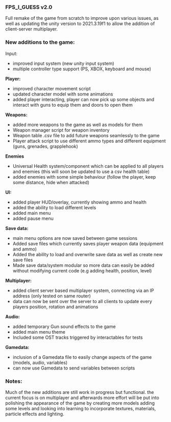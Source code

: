 ### FPS_I_GUESS v2.0
Full remake of the game from scratch to improve upon various issues, as well as updating the unity version to 2021.3.19f1 to allow the addition of client-server multiplayer.

### New additions to the game:
Input:
- improved input system (new unity input system)
- multiple controller type support (PS, XBOX, keyboard and mouse)

**Player:**
- improved character movement script
- updated character model with some animations
- added player interacting, player can now pick up some objects and interact with guns to equip them and doors to open them

**Weapons:**
- added more weapons to the game as well as models for them
- Weapon manager script for weapon inventory
- Weapon table .csv file to add future weapons seamlessly to the game
- Player attack script to use different ammo types and different equipment (guns, grenades, grapplehook)

**Enemies**
- Universal Health system/component which can be applied to all players and enemies  (this will soon be updated to use a csv health table)
- added enemies with some simple behaviour (follow the player, keep some distance, hide when attacked)

**UI:**
- added player HUD/overlay, currently showing ammo and health
- added the ability to load different levels
- added main menu
- added pause menu

**Save data:**
- main menu options are now saved between game sessions
- Added save files which currently saves player weapon data (equipment and ammo)
- Added the ability to load and overwrite save data as well as create new save files
- Made save data/system modular so more data can easily be added without modifying current code (e.g adding health, position, level)

**Multiplayer:**
- added client server based multiplayer system, connecting via an IP address (only tested on same router)
- data can now be sent over the server to all clients to update every players position, rotation and animations

**Audio:**
- added temporary Gun sound effects to the game 
- added main menu theme 
- Included some OST tracks triggered by interactables for tests 

**Gamedata:**
- inclusion of a Gamedata file to easily change aspects of the game (models, audio, variables)
- can now use Gamedata to send variables between scripts

### Notes:
Much of the new additions are still work in progress but functional.
the current focus is on multiplayer and afterwards more effort will be put into polishing the appearance of the game by creating more models adding some levels and looking into learning to incorporate textures, materials, particle effects and lighting.

